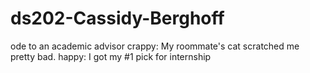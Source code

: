 # ds202-Cassidy-Berghoff
ode to an academic advisor
crappy: My roommate's cat scratched me pretty bad.
happy: I got my #1 pick for internship
